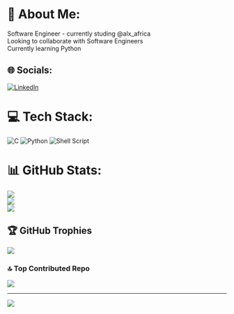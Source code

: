 # 💫 About Me:
Software Engineer - currently studing @alx_africa<br>Looking to collaborate with Software Engineers<br>Currently learning Python


## 🌐 Socials:
[![LinkedIn](https://img.shields.io/badge/LinkedIn-%230077B5.svg?logo=linkedin&logoColor=white)](https://linkedin.com/in/franklin-akamere) 

# 💻 Tech Stack:
![C](https://img.shields.io/badge/c-%2300599C.svg?style=for-the-badge&logo=c&logoColor=white) ![Python](https://img.shields.io/badge/python-3670A0?style=for-the-badge&logo=python&logoColor=ffdd54) ![Shell Script](https://img.shields.io/badge/shell_script-%23121011.svg?style=for-the-badge&logo=gnu-bash&logoColor=white)
# 📊 GitHub Stats:
![](https://github-readme-stats.vercel.app/api?username=franklin-dex&theme=solarized-dark&hide_border=false&include_all_commits=false&count_private=true)<br/>
![](https://github-readme-streak-stats.herokuapp.com/?user=franklin-dex&theme=solarized-dark&hide_border=false)<br/>
![](https://github-readme-stats.vercel.app/api/top-langs/?username=franklin-dex&theme=solarized-dark&hide_border=false&include_all_commits=false&count_private=true&layout=compact)

## 🏆 GitHub Trophies
![](https://github-profile-trophy.vercel.app/?username=franklin-dex&theme=radical&no-frame=false&no-bg=true&margin-w=4)

### 🔝 Top Contributed Repo
![](https://github-contributor-stats.vercel.app/api?username=franklin-dex&limit=5&theme=dark&combine_all_yearly_contributions=true)

---
[![](https://visitcount.itsvg.in/api?id=franklin-dex&icon=0&color=0)](https://visitcount.itsvg.in)

<!-- Proudly created with GPRM ( https://gprm.itsvg.in ) -->

